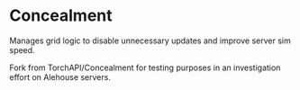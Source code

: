 # Concealment
Manages grid logic to disable unnecessary updates and improve server sim speed.

Fork from TorchAPI/Concealment for testing purposes in an investigation effort on Alehouse servers.